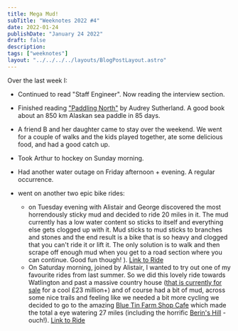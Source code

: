 ```yaml
---
title: Mega Mud!
subTitle: "Weeknotes 2022 #4"
date: 2022-01-24
publishDate: "January 24 2022"
draft: false
description:
tags: ["weeknotes"]
layout: "../../../../layouts/BlogPostLayout.astro"
---
```


Over the last week I:

- Continued to read "Staff Engineer". Now reading the interview section.

- Finished reading ["Paddling North"](https://www.amazon.co.uk/gp/product/B00GCDYVKO/ref=dbs_a_def_rwt_bibl_vppi_i0) by Audrey Sutherland. A good book about an 850 km Alaskan sea paddle in 85 days.

- A friend B and her daughter came to stay over the weekend. We went for a couple of walks and the kids played together, ate some delicious food, and had a good catch up.

- Took Arthur to hockey on Sunday morning.
- Had another water outage on Friday afternoon + evening. A regular occurrence.

- went on another two epic bike rides:
  - on Tuesday evening with Alistair and George discovered the most horrendously sticky mud and decided to ride 20 miles in it. The mud currently has a low water content so sticks to itself and everything else gets clogged up with it. Mud sticks to mud sticks to branches and stones and the end result is a bike that is so heavy and clogged that you can't ride it or lift it. The only solution is to walk and then scrape off enough mud when you get to a road section where you can continue. Good fun though! ). [Link to Ride](https://www.strava.com/activities/6545647465)
  - On Saturday morning, joined by Alistair, I wanted to try out one of my favourite rides from last summer. So we did this lovely ride towards Watlington and past a massive country house ([that is currently for sale](https://search.savills.com/property-detail/gblhralar210016) for a cool £23 million+) and of course had a bit of mud, across some nice trails and feeling like we needed a bit more cycling we decided to go to the amazing [Blue Tin Farm Shop Cafe](https://www.bluetinproduce.co.uk/) which made the total a eye watering 27 miles (including the horrific [Berin's Hill](https://veloviewer.com/segment/3215733/Berins+Hill) - ouch!). [Link to Ride](https://www.strava.com/activities/6562621052?share_sig=%5BC%25401f903d51642854242)
